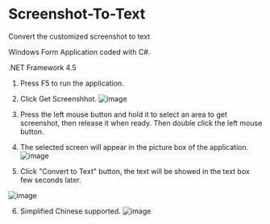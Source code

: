 # Screenshot-To-Text
Convert the customized screenshot to text

Windows Form Application coded with C#.


.NET Framework 4.5



1. Press F5 to run the application.
2. Click Get Screenshhot.
![image](https://user-images.githubusercontent.com/109420709/183228408-f54efe66-fa1a-41bf-9a53-161d46ded6d5.png)

3. Press the left mouse button and hold it to select an area to get screenshot, then release it when ready. Then double click the left mouse button.

4. The selected screen will appear in the picture box of the application.
![image](https://user-images.githubusercontent.com/109420709/183229082-acfcb87d-2486-4fd3-bf6e-f3d7d065386d.png)

5. Click "Convert to Text" button, the text will be showed in the text box few seconds later.

![image](https://user-images.githubusercontent.com/109420709/183228783-e18179ed-efa1-45d7-9347-3fe1edc8c071.png)

6. Simplified Chinese supported.
![image](https://user-images.githubusercontent.com/109420709/183228890-1645e044-0dab-4c4d-b636-e68bdb325c36.png)


